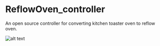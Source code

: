 # ReflowOven_controller
An open source controller for converting kitchen toaster oven to reflow oven.

![alt text](https://github.com/TilenTinta/ReflowOven_controller/Pictures/IMG_20240811_171814.jpg)
